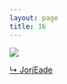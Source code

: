 ```yaml
---
layout: page
title: 16
---
```


<img src="{{ site.url }}/gifs/16.gif" />

<a href="http://www.reddit.com/r/FractalPorn/comments/1gwz6s/deep_zoom_into_the_burning_ship_300x190_gif_oc/">&#8627; JorjEade</a>

